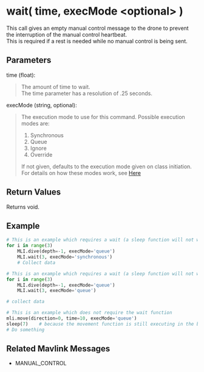 # wait( time, execMode \<optional> )

This call gives an empty manual control message to the drone to prevent the interruption of the manual control heartbeat.  
This is required if a rest is needed while no manual control is being sent.

## Parameters

time (float):
> The amount of time to wait.  
> The time parameter has a resolution of .25 seconds.

execMode (string, optional):
> The execution mode to use for this command. Possible execution modes are:
>
> 1. Synchronous
> 1. Queue
> 1. Ignore
> 1. Override
>
> If not given, defaults to the execution mode given on class initiation.  
> For details on how these modes work, see [Here](../executionModes.md)

## Return Values

Returns void.

## Example

```py
# This is an example which requires a wait (a sleep function will not work properly).
for i in range(3)
    MLI.dive(depth=-1, execMode='queue')
    MLI.wait(3, execMode='synchronous')
    # Collect data
```

```py
# This is an example which requires a wait (a sleep function will not work properly).
for i in range(3)
    MLI.dive(depth=-1, execMode='queue')
    MLI.wait(3, execMode='queue')

# collect data
```

```py
# This is an example which does not require the wait function
mli.move(direction=0, time=10, execMode='queue')
sleep(7)    # because the movement function is still executing in the background, this is a sleep
# Do something
```

## Related Mavlink Messages

- MANUAL_CONTROL
